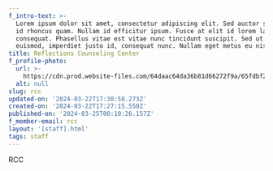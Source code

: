 ```yaml
---
f_intro-text: >-
  Lorem ipsum dolor sit amet, consectetur adipiscing elit. Sed auctor semper mi,
  id rhoncus quam. Nullam id efficitur ipsum. Fusce at elit id lorem lacinia
  consequat. Phasellus vitae est vitae nunc tincidunt suscipit. Sed ut diam
  euismod, imperdiet justo id, consequat nunc. Nullam eget metus eu nisl.
title: Reflections Counseling Center
f_profile-photo:
  url: >-
    https://cdn.prod.website-files.com/64daac64da36b81d66272f9a/65fdbf2e06822e8aa9472daf_Webclip.jpg
  alt: null
slug: rcc
updated-on: '2024-03-22T17:30:58.273Z'
created-on: '2024-03-22T17:27:15.558Z'
published-on: '2024-03-25T00:10:26.157Z'
f_member-email: rcc
layout: '[staff].html'
tags: staff
---
```


RCC
